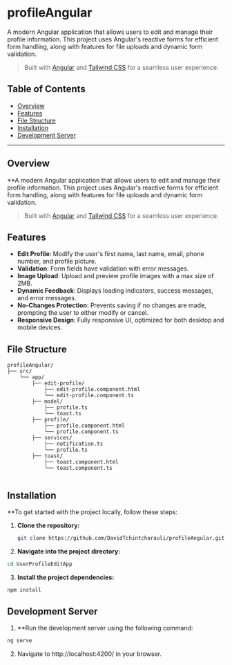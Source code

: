 # profileAngular

A modern Angular application that allows users to edit and manage their profile information. This project uses Angular's reactive forms for efficient form handling, along with features for file uploads and dynamic form validation.

> Built with [Angular](https://angular.io/) and [Tailwind CSS](https://tailwindcss.com/) for a seamless user experience.

## Table of Contents

- [Overview](#overview)
- [Features](#features)
- [File Structure](#file-structure)
- [Installation](#installation)
- [Development Server](#development-server)

---

## Overview
**A modern Angular application that allows users to edit and manage their profile information. This project uses Angular's reactive forms for efficient form handling, along with features for file uploads and dynamic form validation.

> Built with [Angular](https://angular.io/) and [Tailwind CSS](https://tailwindcss.com/) for a seamless user experience.

## Features

- **Edit Profile**: Modify the user's first name, last name, email, phone number, and profile picture.
- **Validation**: Form fields have validation with error messages.
- **Image Upload**: Upload and preview profile images with a max size of 2MB.
- **Dynamic Feedback**: Displays loading indicators, success messages, and error messages.
- **No-Changes Protection**: Prevents saving if no changes are made, prompting the user to either modify or cancel.
- **Responsive Design**: Fully responsive UI, optimized for both desktop and mobile devices.

## File Structure
```plaintext
profileAngular/
├── src/
    └── app/
        ├── edit-profile/
            ├── edit-profile.component.html
            └── edit-profile.component.ts
        ├── model/
            ├── profile.ts
            └── toast.ts
        ├── profile/
            ├── profile.component.html
            └── profile.component.ts
        ├── services/
            ├── notification.ts
            └── profile.ts
        ├── toast/
            ├── toast.component.html
            └── toast.component.ts
  
```

## Installation

**To get started with the project locally, follow these steps:

1. **Clone the repository:**

   ```bash
   git clone https://github.com/DavidTchintcharauli/profileAngular.git
   ```
   
2. **Navigate into the project directory:**

  ```bash
  cd UserProfileEditApp
  ```

3. **Install the project dependencies:**
  ```bash
  npm install
  ```
## Development Server
  1. **Run the development server using the following command:
  
  ```bash
  ng serve
  ```
  2. Navigate to http://localhost:4200/ in your browser.
